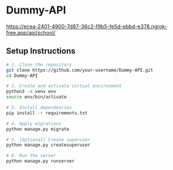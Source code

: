 # Dummy-API
https://ecea-2401-4900-7d87-36c2-f9b5-fe5d-ebbd-e378.ngrok-free.app/api/school/
## Setup Instructions

```bash
# 1. Clone the repository
git clone https://github.com/your-username/Dummy-API.git
cd Dummy-API

# 2. Create and activate virtual environment
python3 -m venv env
source env/bin/activate

# 3. Install dependencies
pip install -r requirements.txt

# 4. Apply migrations
python manage.py migrate

# 5. (Optional) Create superuser
python manage.py createsuperuser

# 6. Run the server
python manage.py runserver
